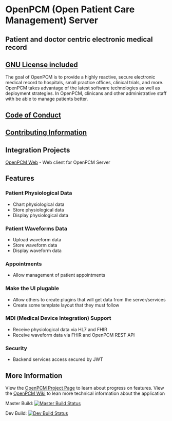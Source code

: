 # OpenPCM (Open Patient Care Management) Server
## Patient and doctor centric electronic medical record
## [GNU License included]

The goal of OpenPCM is to provide a highly reactive, secure electronic medical record to hospitals, small practice offices, clinical trials, and more. OpenPCM takes advantage of the latest software technologies as well as deployment strategies. In OpenPCM, clinicans and other administrative staff with be able to manage patients better.  

## [Code of Conduct]

## [Contributing Information]

## Integration Projects
[OpenPCM Web] - Web client for OpenPCM Server

## Features

### Patient Physiological Data
- Chart physiological data 
- Store physiological data
- Display physiological data

### Patient Waveforms Data
- Upload waveform data
- Store waveform data
- Display waveform data

### Appointments
- Allow management of patient appointments

### Make the UI plugable
- Allow others to create plugins that will get data from the server/services
- Create some template layout that they must follow

### MDI (Medical Device Integration) Support
- Receive physiological data via HL7 and FHIR
- Receive waveform data via FHIR and OpenPCM REST API

### Security
- Backend services access secured by JWT

## More Information

View the [OpenPCM Project Page] to learn about progress on features.
View the [OpenPCM Wiki] to lean more technical information about the application

Master Build:
[![Master Build Status](http://openpcm.org:9091/buildStatus/icon?job=OpenPCM_Server_Master)](http://openpcm.org:9091/job/OpenPCM_Server_Master)

Dev Build:
[![Dev Build Status](http://openpcm.org:9091/buildStatus/icon?job=OpenPCM_Server_Dev)](http://openpcm.org:9091/job/OpenPCM_Server_Dev)

[GNU License included]: https://github.com/OpenPCM/openpcm-server/blob/master/LICENSE
[Code of Conduct]: https://github.com/OpenPCM/openpcm-server/blob/master/CODE_OF_CONDUCT.md
[Contributing Information]: https://github.com/OpenPCM/openpcm-server/blob/master/CONTRIBUTING.md
[OpenPCM Web]: https://github.com/OpenPCM/openpcm-web
[OpenPCM Project Page]: https://github.com/OpenPCM/openpcm-server/projects
[OpenPCM Wiki]: https://github.com/OpenPCM/openpcm-server/wiki
